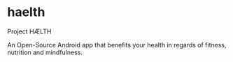 # haelth
Project HÆLTH

An Open-Source Android app that benefits your health in regards of fitness, nutrition and mindfulness.
